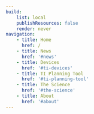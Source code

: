 ```yaml
---
build:
    list: local
    publishResources: false
    render: never
navigation:
    - title: Home
      href: /
    - title: News
      href: '#news'
    - title: Devices
      href: '#ti-devices'
    - title: TI Planning Tool
      href: '#ti-planning-tool'
    - title: The Science
      href: '#the-science'
    - title: About
      href: '#about'
---
```

